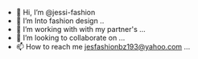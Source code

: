 - 👋 Hi, I’m @jessi-fashion
- 👀 I’m Into fashion design ..
- 🌱 I’m working with with my partner's ...
- 💞️ I’m looking to collaborate on ...
- 📫 How to reach me jesfashionbz193@yahoo.com ...

<!---
jessi-fashion/jessi-fashion is a ✨ special ✨ repository because its `README.md` (this file) appears on your GitHub profile.
You can click the Preview link to take a look at your changes.
--->
